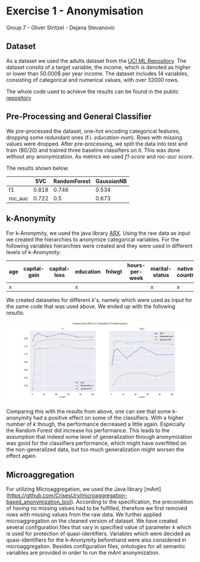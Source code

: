 # Exercise 1 - Anonymisation
Group 7 - Oliver Stritzel - Dejana Stevanovic

## Dataset
As a dataset we used the adults dataset from the [UCI ML Repository](https://archive.ics.uci.edu/ml/datasets/Adult). The dataset consits of a target variable, the income, which is denoted as higher or lower than 50.000\$ per year income. 
The dataset includes 14 variables, consisting of categorical and numerical values, with over 32000 rows. 

The whole code used to achieve the results can be found in the public [repository](https://github.com/oStritze/speml)
## Pre-Processing and General Classifier
We pre-processed the dataset, one-hot encoding categorical features, dropping some redundant ones (f.i. *education-num*). Rows with missing values were dropped. After pre-processing, we split the data into test and train (80/20) and trained three baseline classifiers on it. This was done without any anonymization. As metrics we used *f1-score* and *roc-auc score*.

The results shown below.

|         |      SVC |   RandomForest |   GaussianNB |
|---------|----------|----------------|--------------|
| f1      | 0.818 |       0.746 |     0.534 |
| roc_auc | 0.722 |       0.5      |     0.673 |

## k-Anonymity
For k-Anonymity, we used the java library [ARX](https://arx.deidentifier.org/development/api/). Using the raw data as input we created the hierarchies to anonymize categorical variables. For the following variables hierarchies were created and they were used in different levels of k-Anonymity:

| age | capital-gain | capital-loss | education | fnlwgt | hours-per-week |marital-status | native-country | occupation | race | relationship | sex | workclass |
|---|---|---|---|---|---|---|---|---|---|---|---|---|
| x |  |   | x  |   |   | x  | x  | x  |  x | x  | x | x  |

We created datasetes for different *k*'s, namely  which were used as input for the same code that was used above. We ended up with the following results:

![k-anon](k-anon.png)

Comparing this with the results from above, one can see that some k-anonymity had a positive effect on some of the classifiers. With a higher number of *k* though, the performance decreased a little again. Especially the Random Forest did increase his performance. This leads to the assumption that indeed some level of generalization through anonymization was good for the classifiers performance, which might have overfitted on the non-generalized data, but too much generalization might worsen the effect again. 

## Microaggregation
For utilizing Microaggregation, we used the Java library [mAnt] (https://github.com/CrisesUrv/microaggregation-based_anonymization_tool). According to the specification, the precondition of having no missing values had to be fulfilled, therefore we first removed rows with missing values from the raw data. We further applied microaggregation on the cleaned version of dataset. We have created several configuration files that vary in specified value of parameter *k* which is used for protection of quasi-identifiers. Variables which were decided as quasi-identifiers for the k-Anonymity beforehand were also considered in microaggregation. Besides configuration files, ontologies for all semantic variables are provided in order to run the mAnt anonymization.


